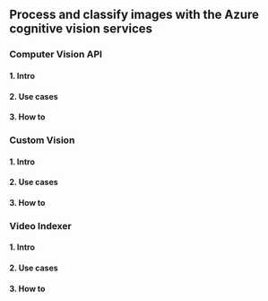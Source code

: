 ## Process and classify images with the Azure cognitive vision services

### Computer Vision API
#### 1. Intro

#### 2. Use cases

#### 3. How to

### Custom Vision
#### 1. Intro

#### 2. Use cases

#### 3. How to

### Video Indexer
#### 1. Intro

#### 2. Use cases

#### 3. How to
